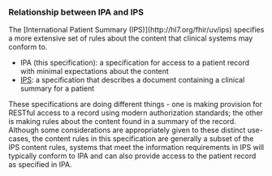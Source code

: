 ### Relationship between IPA and IPS 

<div class="bg-success" markdown="1">
The [International Patient Summary (IPS)](http://hl7.org/fhir/uv/ips) specifies
a more extensive set of rules about the content that clinical systems may
conform to.

* IPA (this specification): a specification for access to a patient record with
minimal expectations about the content
* [IPS](http://hl7.org/fhir/uv/ips/): a specification that describes a document containing a clinical summary for a patient

These specifications are doing different things - one is making provision for
RESTful access to a record using modern authorization standards; the other is 
making rules about the content found in a summary of the record. Although some
considerations are appropriately given to these distinct use-cases, the content 
rules in this specification are generally a subset of the IPS content rules, 
systems that meet the information requirements in IPS will typically conform 
to IPA and can also provide access to the patient record as specified in IPA.
</div><!-- new-content -->



